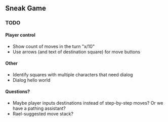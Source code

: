 ## Sneak Game

### TODO

#### Player control

* Show count of moves in the turn "x/10"
* Use arrows (and text of destination square) for move buttons
 
#### Other

* Identify squares with multiple characters that need dialog
* Dialog hello world

#### Questions?

* Maybe player inputs destinations instead of step-by-step moves? Or we have a pathing assistant?
* Rael-suggested move stack?